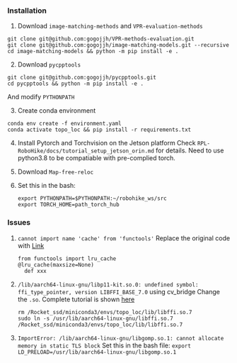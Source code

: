 ### Installation

1. Download ```image-matching-methods``` and ```VPR-evaluation-methods```
```
git clone git@github.com:gogojjh/VPR-methods-evaluation.git
git clone git@github.com:gogojjh/image-matching-models.git --recursive
cd image-matching-models && python -m pip install -e .
```

2. Download ```pycpptools```
```
git clone git@github.com:gogojjh/pycpptools.git
cd pycpptools && python -m pip install -e .
```
And modify ```PYTHONPATH```

3. Create conda environment
```
conda env create -f environment.yaml
conda activate topo_loc && pip install -r requirements.txt
```

4. Install Pytorch and Torchvision on the Jetson platform
Check ```RPL-RoboHike/docs/tutorial_setup_jetson_orin.md``` for details. Need to use python3.8 to be compatiable with pre-complied torch.

5. Download ```Map-free-reloc```

6. Set this in the bash: 
    ```
    export PYTHONPATH=$PYTHONPATH:~/robohike_ws/src
    export TORCH_HOME=path_torch_hub
    ```

### Issues
1. ```cannot import name 'cache' from 'functools'```
Replace the original code with [Link](https://stackoverflow.com/questions/66846743/importerror-cannot-import-name-cache-from-functools)
    ```shell script
    from functools import lru_cache
    @lru_cache(maxsize=None)
      def xxx
    ```

2. ```/lib/aarch64-linux-gnu/libp11-kit.so.0: undefined symbol: ffi_type_pointer, version LIBFFI_BASE_7.0``` using cv_bridge
Change the ```.so```. Complete tutorial is shown [here](https://blog.csdn.net/qq_38606680/article/details/129118491)
    ```shell script
    rm /Rocket_ssd/miniconda3/envs/topo_loc/lib/libffi.so.7
    sudo ln -s /usr/lib/aarch64-linux-gnu/libffi.so.7 /Rocket_ssd/miniconda3/envs/topo_loc/lib/libffi.so.7
    ```

3. ```ImportError: /lib/aarch64-linux-gnu/libgomp.so.1: cannot allocate memory in static TLS block```
Set this in the bash file: ```export LD_PRELOAD=/usr/lib/aarch64-linux-gnu/libgomp.so.1```